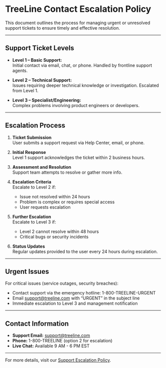 # TreeLine Contact Escalation Policy

This document outlines the process for managing urgent or unresolved support tickets to ensure timely and effective resolution.

---

## Support Ticket Levels

- **Level 1 – Basic Support:**  
  Initial contact via email, chat, or phone. Handled by frontline support agents.

- **Level 2 – Technical Support:**  
  Issues requiring deeper technical knowledge or investigation. Escalated from Level 1.

- **Level 3 – Specialist/Engineering:**  
  Complex problems involving product engineers or developers.

---

## Escalation Process

1. **Ticket Submission**  
   User submits a support request via Help Center, email, or phone.

2. **Initial Response**  
   Level 1 support acknowledges the ticket within 2 business hours.

3. **Assessment and Resolution**  
   Support team attempts to resolve or gather more info.

4. **Escalation Criteria**  
   Escalate to Level 2 if:  
   - Issue not resolved within 24 hours  
   - Problem is complex or requires special access  
   - User requests escalation

5. **Further Escalation**  
   Escalate to Level 3 if:  
   - Level 2 cannot resolve within 48 hours  
   - Critical bugs or security incidents

6. **Status Updates**  
   Regular updates provided to the user every 24 hours during escalation.

---

## Urgent Issues

For critical issues (service outages, security breaches):  
- Contact support via the emergency hotline: 1-800-TREELINE-URGENT  
- Email support@treeline.com with “URGENT” in the subject line  
- Immediate escalation to Level 3 and management notification

---

## Contact Information

- **Support Email:** support@treeline.com  
- **Phone:** 1-800-TREELINE (option 2 for escalation)  
- **Live Chat:** Available 9 AM - 6 PM EST

---

For more details, visit our [Support Escalation Policy](https://help.treeline.com/escalation).

